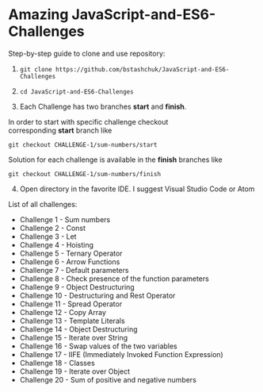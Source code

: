 # Amazing JavaScript-and-ES6-Challenges


Step-by-step guide to clone and use repository:

1. `git clone https://github.com/bstashchuk/JavaScript-and-ES6-Challenges`

2. `cd JavaScript-and-ES6-Challenges`

3. Each Challenge has two branches **start** and **finish**.

In order to start with specific challenge checkout corresponding **start** branch like

`git checkout CHALLENGE-1/sum-numbers/start`

Solution for each challenge is available in the **finish** branches like

`git checkout CHALLENGE-1/sum-numbers/finish`

4. Open directory in the favorite IDE. I suggest Visual Studio Code or Atom


List of all challenges:

- Challenge 1 - Sum numbers
- Challenge 2 - Const
- Challenge 3 - Let
- Challenge 4 - Hoisting
- Challenge 5 - Ternary Operator
- Challenge 6 - Arrow Functions
- Challenge 7 - Default parameters
- Challenge 8 - Check presence of the function parameters
- Challenge 9 - Object Destructuring
- Challenge 10 - Destructuring and Rest Operator
- Challenge 11 - Spread Operator
- Challenge 12 - Copy Array
- Challenge 13 - Template Literals
- Challenge 14 - Object Destructuring
- Challenge 15 - Iterate over String
- Challenge 16 - Swap values of the two variables
- Challenge 17 - IIFE (Immediately Invoked Function Expression)
- Challenge 18 - Classes
- Challenge 19 - Iterate over Object
- Challenge 20 - Sum of positive and negative numbers
